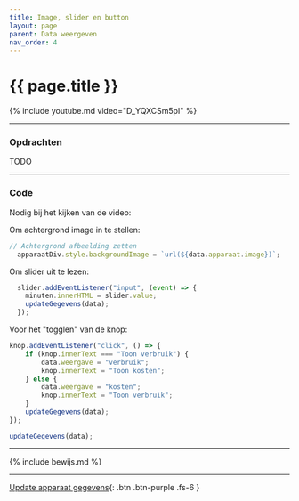 ```yaml
---
title: Image, slider en button
layout: page
parent: Data weergeven
nav_order: 4
---
```


# {{ page.title }}

{% include youtube.md video="D_YQXCSm5pI" %}

---

### Opdrachten

TODO

---

### Code 
Nodig bij het kijken van de video:


Om achtergrond image in te stellen:
```js
// Achtergrond afbeelding zetten
  apparaatDiv.style.backgroundImage = `url(${data.apparaat.image})`;
```

Om slider uit te lezen:
```js
  slider.addEventListener("input", (event) => {
    minuten.innerHTML = slider.value;
    updateGegevens(data);
  });
```

Voor het "togglen" van de knop:
```js
knop.addEventListener("click", () => {
    if (knop.innerText === "Toon verbruik") {
        data.weergave = "verbruik";
        knop.innerText = "Toon kosten";
    } else {
        data.weergave = "kosten";
        knop.innerText = "Toon verbruik";
    }
    updateGegevens(data);
});

updateGegevens(data);
```
---

{% include bewijs.md %}

---

[Update apparaat gegevens](5-update-gegevens){: .btn .btn-purple .fs-6 }
